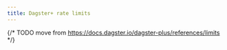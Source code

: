 ```yaml
---
title: Dagster+ rate limits
---
```


{/* TODO move from https://docs.dagster.io/dagster-plus/references/limits */}